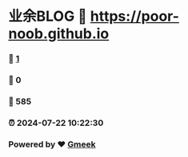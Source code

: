 # 业余BLOG :link: https://poor-noob.github.io 
### :page_facing_up: [1](https://poor-noob.github.io/tag.html) 
### :speech_balloon: 0 
### :hibiscus: 585 
### :alarm_clock: 2024-07-22 10:22:30 
### Powered by :heart: [Gmeek](https://github.com/Meekdai/Gmeek)
